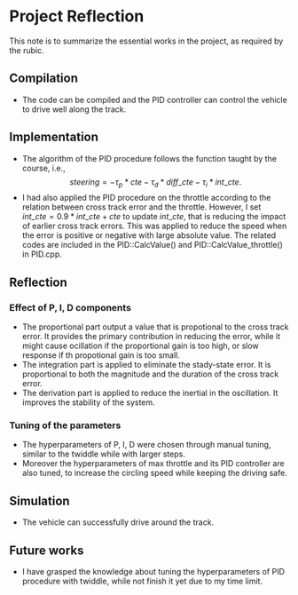 
# Project Reflection

This note is to summarize the essential works in the project, as required by the rubic.

## Compilation

* The code can be compiled and the PID controller can control the vehicle to drive well along the track.

## Implementation

* The algorithm of the PID procedure follows the function taught by the course, i.e., $$steering = -\tau_{p}*cte - \tau_{d}*diff\_cte -\tau_{i}*int\_cte.$$
* I had also applied the PID procedure on the throttle according to the relation between cross track error and the throttle. However, I set $int\_cte = 0.9 * int\_cte + cte$ to update $int\_cte$, that is reducing the impact of earlier cross track errors. This was applied to reduce the speed when the error is positive or negative with large absolute value. The related codes are included in the PID::CalcValue() and PID::CalcValue_throttle() in PID.cpp.

## Reflection

### Effect of P, I, D components
* The proportional part output a value that is propotional to the cross track error. It provides the primary contribution in reducing the error, while it might cause ocillation if the proportional gain is too high, or slow response if th propotional gain is too small.
* The integration part is applied to eliminate the stady-state error. It is proportional to both the magnitude and the duration of the cross track error.
* The derivation part is applied to reduce the inertial in the oscillation. It improves the stability of the system.

### Tuning of the parameters

* The hyperparameters of P, I, D were chosen through manual tuning, similar to the twiddle while with larger steps.
* Moreover the hyperparameters of max throttle and its PID controller are also tuned, to increase the circling speed while keeping the driving safe.

## Simulation

* The vehicle can successfully drive around the track.

## Future works

* I have grasped the knowledge about tuning the hyperparameters of PID procedure with twiddle, while not finish it yet due to my time limit.
